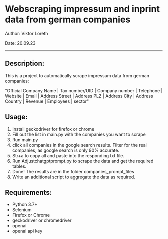 # Webscraping impressum and inprint data from german companies

Author: Viktor Loreth

Date: 20.09.23

---

## Description:

This is a project to automatically scrape impressum data from german companies:

"Official Company Name | Tax number/UID | Company number | Telephone | Website | Email | Address Street | Address PLZ | Address City | Address Country | Revenue | Employees | sector"

## Usage:

1. Install geckodriver for firefox or chrome
2. Fill out the list in main.py with the companies you want to scrape
3. Run main.py
4. click all companies in the google search results. Filter for the real companies, as google search is only 90% accurate.
5. Str+a to copy all and paste into the responding txt file.
6. Run Adjustchatgptprompt.py to scrape the data and get the required tables.
7. Done! The results are in the folder companies_prompt_files
8. Write an additional script to aggregate the data as required.

## Requirements:

- Python 3.7+
- Selenium
- Firefox or Chrome
- geckodriver or chromedriver
- openai
- openai api key